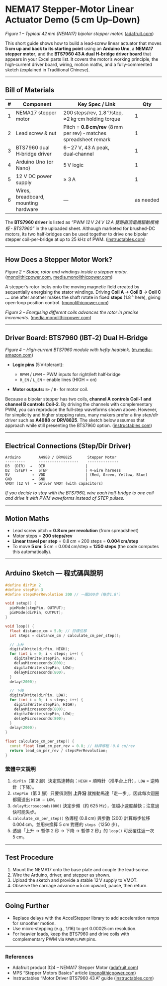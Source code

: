 # NEMA17 Stepper‑Motor Linear Actuator Demo (5 cm Up–Down)

*Figure 1 – Typical 42 mm (NEMA17) bipolar stepper motor.* ([adafruit.com](https://www.adafruit.com/product/324))

This short guide shows how to build a lead‑screw linear actuator that moves **5 cm up and back to its starting point** using an **Arduino Uno**, a **NEMA17 stepper motor**, and the **BTS7960 43 A dual H‑bridge driver board** that appears in your Excel parts list. It covers the motor’s working principle, the high‑current driver board, wiring, motion maths, and a fully‑commented sketch (explained in Traditional Chinese).

---

## Bill of Materials

| # | Component                            | Key Spec / Link                                                    | Qty       |
| - | ------------------------------------ | ------------------------------------------------------------------ | --------- |
| 1 | NEMA17 stepper motor                 | 200 steps/rev, 1.8 °/step, ≈2 kg·cm holding torque                 | 1         |
| 2 | Lead screw & nut                     | Pitch = **0.8 cm/rev** (8 mm per rev) ‑ matches spreadsheet remark | 1         |
| 3 | BTS7960 dual H‑bridge driver         | 6 – 27 V, 43 A peak, dual‑channel                                  | 1         |
| 4 | Arduino Uno (or Nano)                | 5 V logic                                                          | 1         |
| 5 | 12 V DC power supply                 | ≥ 3 A                                                              | 1         |
| 6 | Wires, breadboard, mounting hardware | —                                                                  | as needed |

The **BTS7960 driver** is listed as *“PWM 12 V 24 V 12 A 雙路直流電機驅動模塊板 ‑ BTS7960”* in the uploaded sheet. Although marketed for brushed-DC motors, its two half-bridges can be used together to drive one bipolar stepper coil-per-bridge at up to 25 kHz of PWM. ([instructables.com](https://www.instructables.com/Motor-Driver-BTS7960-43A/))

---

## How Does a Stepper Motor Work?

*Figure 2 – Stator, rotor and windings inside a stepper motor.* ([monolithicpower.com](https://www.monolithicpower.com/en/learning/resources/stepper-motors-basics-types-uses?srsltid=AfmBOorNQ8DTLO_cXx15KKha2g8qxopaDbdsr7ykNs6yKkr6i5-H8Ryx), [media.monolithicpower.com](https://media.monolithicpower.com/wysiwyg/1_11.png))

A stepper’s rotor locks onto the moving magnetic field created by sequentially energising the stator windings. Driving **Coil A → Coil B → Coil C …** one after another makes the shaft rotate in fixed **steps** (1.8 ° here), giving open‑loop position control. ([monolithicpower.com](https://www.monolithicpower.com/en/learning/resources/stepper-motors-basics-types-uses?srsltid=AfmBOorNQ8DTLO_cXx15KKha2g8qxopaDbdsr7ykNs6yKkr6i5-H8Ryx))

*Figure 3 – Energising different coils advances the rotor in precise increments.* ([media.monolithicpower.com](https://media.monolithicpower.com/wysiwyg/2_10.png))

---

## Driver Board: BTS7960 (IBT‑2) Dual H‑Bridge

*Figure 4 – High‑current BTS7960 module with hefty heatsink.* ([m.media-amazon.com](https://m.media-amazon.com/images/I/618WxeO2FzL.__AC_SX300_SY300_QL70_FMwebp_.jpg))

* **Logic pins** (5 V‑tolerant):

  * `RPWM` / `LPWM` – PWM inputs for right/left half‑bridge
  * `R_EN` / `L_EN` – enable lines (HIGH = on)
* **Motor outputs:** `B+` / `B‑` for motor coil.

Because a bipolar stepper has two coils, **channel A controls Coil‑1 and channel B controls Coil‑2**. By driving the channels with complementary PWM, you can reproduce the full‑step waveforms shown above. However, for simplicity and higher stepping rates, many makers prefer a tiny *step/dir* driver such as **A4988** or **DRV8825**. The sketch below assumes that approach while still presenting the BTS7960 option.  ([instructables.com](https://www.instructables.com/Motor-Driver-BTS7960-43A/))

---

## Electrical Connections (Step/Dir Driver)

```
Arduino        A4988 / DRV8825       Stepper Motor
---------      ------------------    --------------
D3  (DIR)  →   DIR                  |
D2  (STEP) →   STEP                 | 4‑wire harness
5V          →  VDD                  | (Red, Green, Yellow, Blue)
GND         →  GND                  |
VMOT (12 V)  → Driver VMOT (with capacitors)
```

*If you decide to stay with the BTS7960, wire each half‑bridge to one coil and drive it with PWM waveforms instead of STEP pulses.*

---

## Motion Maths

* Lead screw pitch = **0.8 cm per revolution** (from spreadsheet)
* Motor steps = **200 steps/rev**
* **Linear travel per step**  = 0.8 cm ÷ 200 steps = **0.004 cm/step**
* To move **5 cm**: 5 cm ÷ 0.004 cm/step = **1250 steps**
  (the code computes this automatically).

---

## Arduino Sketch  — 程式碼與說明

```cpp
#define dirPin 2
#define stepPin 3
#define stepsPerRevolution 200 // 一圈200步（每步1.8°）

void setup() {
  pinMode(stepPin, OUTPUT);
  pinMode(dirPin, OUTPUT);
}

void loop() {
  float distance_cm = 5.0; // 目標位移
  int steps = distance_cm / calculate_cm_per_step();

  // 上升
  digitalWrite(dirPin, HIGH);
  for (int i = 0; i < steps; i++) {
    digitalWrite(stepPin, HIGH);
    delayMicroseconds(800);
    digitalWrite(stepPin, LOW);
    delayMicroseconds(800);
  }
  delay(2000);

  // 下降
  digitalWrite(dirPin, LOW);
  for (int i = 0; i < steps; i++) {
    digitalWrite(stepPin, HIGH);
    delayMicroseconds(800);
    digitalWrite(stepPin, LOW);
    delayMicroseconds(800);
  }
  delay(2000);
}

float calculate_cm_per_step() {
  const float lead_cm_per_rev = 0.8; // 絲桿導程：0.8 cm/rev
  return lead_cm_per_rev / stepsPerRevolution;
}
```

### 繁體中文說明

1. `dirPin`（第 2 腳）決定馬達轉向：`HIGH` = 順時針（推平台上升），`LOW` = 逆時針（下降）。
2. `stepPin`（第 3 腳）只要偵測到 **上升沿** 就推動馬達「走一步」，因此每次迴圈都需送出 `HIGH → LOW`。
3. `delayMicroseconds(800)` 決定步頻（約 625 Hz），值越小速度越快；注意過快可能失步。
4. `calculate_cm_per_step()` 依導程 (0.8 cm) 與步數 (200) 計算每步位移 0.004 cm，並用來換算 5 cm 對應的 `steps`（1250 步）。
5. 透過「上升 → 暫停 2 秒 → 下降 → 暫停 2 秒」的 `loop()` 可反覆往返一次 5 cm。

---

## Test Procedure

1. Mount the NEMA17 onto the base plate and couple the lead‑screw.
2. Wire the Arduino, driver, and stepper as shown.
3. Upload the sketch and provide a stable 12 V supply to VMOT.
4. Observe the carriage advance ≈ 5 cm upward, pause, then return.

---

## Going Further

* Replace delays with the AccelStepper library to add acceleration ramps for smoother motion.
* Use micro‑stepping (e.g., 1/16) to get 0.00025 cm resolution.
* For heavier loads, keep the BTS7960 and drive coils with complementary PWM via `RPWM/LPWM` pins.

---

### References

* Adafruit product 324 – NEMA17 Stepper Motor ([adafruit.com](https://www.adafruit.com/product/324))
* MPS “Stepper Motors Basics” article ([monolithicpower.com](https://www.monolithicpower.com/en/learning/resources/stepper-motors-basics-types-uses?srsltid=AfmBOorNQ8DTLO_cXx15KKha2g8qxopaDbdsr7ykNs6yKkr6i5-H8Ryx))
* Instructables “Motor Driver BTS7960 43 A” guide ([instructables.com](https://www.instructables.com/Motor-Driver-BTS7960-43A/))

